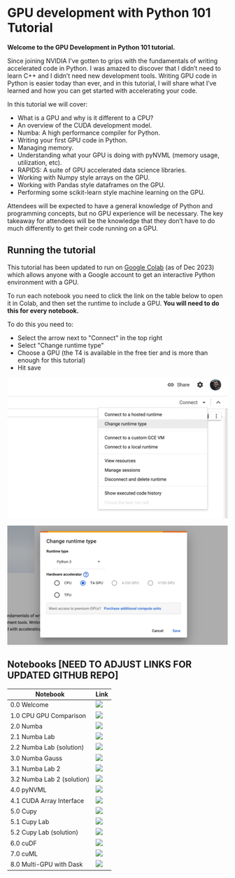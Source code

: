 # GPU development with Python 101 Tutorial

**Welcome to the GPU Development in Python 101 tutorial.**

Since joining NVIDIA I’ve gotten to grips with the fundamentals of writing accelerated code in Python. I was amazed to discover that I didn’t need to learn C++ and I didn’t need new development tools. Writing GPU code in Python is easier today than ever, and in this tutorial, I will share what I’ve learned and how you can get started with accelerating your code.

In this tutorial we will cover:
- What is a GPU and why is it different to a CPU?
- An overview of the CUDA development model.
- Numba: A high performance compiler for Python.
- Writing your first GPU code in Python.
- Managing memory.
- Understanding what your GPU is doing with pyNVML (memory usage, utilization, etc).
- RAPIDS: A suite of GPU accelerated data science libraries.
- Working with Numpy style arrays on the GPU.
- Working with Pandas style dataframes on the GPU.
- Performing some scikit-learn style machine learning on the GPU.

Attendees will be expected to have a general knowledge of Python and programming concepts, but no GPU experience will be necessary. The key takeaway for attendees will be the knowledge that they don’t have to do much differently to get their code running on a GPU.

## Running the tutorial

This tutorial has been updated to run on [Google Colab](https://colab.google/) (as of Dec 2023) which allows anyone with a Google account to get an interactive Python environment with a GPU.

To run each notebook you need to click the link on the table below to open it in Colab, and then set the runtime to include a GPU. **You will need to do this for every notebook.**

To do this you need to:
- Select the arrow next to "Connect" in the top right
- Select "Change runtime type"
- Choose a GPU (the T4 is available in the free tier and is more than enough for this tutorial)
- Hit save

![](images/colab-runtime-type.png)

![](images/colab-t4.png)

## Notebooks [NEED TO ADJUST LINKS FOR UPDATED GITHUB REPO]

| Notebook      | Link |
| ----------- | ----------- |
| 0.0 Welcome | [![](https://colab.research.google.com/assets/colab-badge.svg)](https://colab.research.google.com/github/jacobtomlinson/gpu-python-tutorial/blob/main/0.0%20Welcome.ipynb)|
| 1.0 CPU GPU Comparison | [![](https://colab.research.google.com/assets/colab-badge.svg)](https://colab.research.google.com/github/jacobtomlinson/gpu-python-tutorial/blob/main/1.0%20CPU%20GPU%20Comparison.ipynb)|
| 2.0 Numba | [![](https://colab.research.google.com/assets/colab-badge.svg)](https://colab.research.google.com/github/jacobtomlinson/gpu-python-tutorial/blob/main/2.0%20Numba.ipynb)|
| 2.1 Numba Lab | [![](https://colab.research.google.com/assets/colab-badge.svg)](https://colab.research.google.com/github/jacobtomlinson/gpu-python-tutorial/blob/main/2.1%20Numba%20lab.ipynb)|
| 2.2 Numba Lab (solution) | [![](https://colab.research.google.com/assets/colab-badge.svg)](https://colab.research.google.com/github/jacobtomlinson/gpu-python-tutorial/blob/main/2.2%20Numba%20lab%20(solution).ipynb)|
| 3.0 Numba Gauss | [![](https://colab.research.google.com/assets/colab-badge.svg)](https://colab.research.google.com/github/jacobtomlinson/gpu-python-tutorial/blob/main/3.0%20Numba%20gauss.ipynb)|
| 3.1 Numba Lab 2 | [![](https://colab.research.google.com/assets/colab-badge.svg)](https://colab.research.google.com/github/jacobtomlinson/gpu-python-tutorial/blob/main/3.1%20Numba%20lab%202.ipynb)|
| 3.2 Numba Lab 2 (solution) | [![](https://colab.research.google.com/assets/colab-badge.svg)](https://colab.research.google.com/github/jacobtomlinson/gpu-python-tutorial/blob/main/3.2%20Numba%20lab%202%20(solution).ipynb)|
| 4.0 pyNVML | [![](https://colab.research.google.com/assets/colab-badge.svg)](https://colab.research.google.com/github/jacobtomlinson/gpu-python-tutorial/blob/main/4.0%20pyNVML.ipynb)|
| 4.1 CUDA Array Interface | [![](https://colab.research.google.com/assets/colab-badge.svg)](https://colab.research.google.com/github/jacobtomlinson/gpu-python-tutorial/blob/main/4.1%20CUDA%20Array%20Interface.ipynb)|
| 5.0 Cupy | [![](https://colab.research.google.com/assets/colab-badge.svg)](https://colab.research.google.com/github/jacobtomlinson/gpu-python-tutorial/blob/main/5.0%20Cupy.ipynb)|
| 5.1 Cupy Lab | [![](https://colab.research.google.com/assets/colab-badge.svg)](https://colab.research.google.com/github/jacobtomlinson/gpu-python-tutorial/blob/main/5.1%20Cupy%20Lab.ipynb)|
| 5.2 Cupy Lab (solution) | [![](https://colab.research.google.com/assets/colab-badge.svg)](https://colab.research.google.com/github/jacobtomlinson/gpu-python-tutorial/blob/main/5.2%20Cupy%20Lab%20(solution).ipynb)|
| 6.0 cuDF | [![](https://colab.research.google.com/assets/colab-badge.svg)](https://colab.research.google.com/github/jacobtomlinson/gpu-python-tutorial/blob/main/6.0%20cuDF.ipynb)|
| 7.0 cuML | [![](https://colab.research.google.com/assets/colab-badge.svg)](https://colab.research.google.com/github/jacobtomlinson/gpu-python-tutorial/blob/main/7.0%20cuML.ipynb)|
| 8.0 Multi-GPU with Dask | [![](https://colab.research.google.com/assets/colab-badge.svg)](https://colab.research.google.com/github/jacobtomlinson/gpu-python-tutorial/blob/main/8.0%20Multi-GPU%20with%20Dask.ipynb)|
